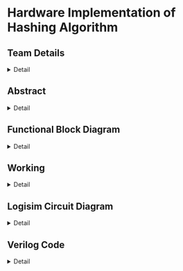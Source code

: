 # Hardware Implementation of Hashing Algorithm

<!-- First Section -->
## Team Details
<details>
  <summary>Detail</summary>

  > Semester: 3rd Sem B. Tech. CSE

  > Section: S1

  > Member-1: A R Sharan Kumar, 231CS101, arsharankumar.231cs101@nitk.edu.in

  > Member-2: Ashutosh Kumar, 231CS113, ashutoshkumar.231cs113@nitk.edu.in

  > Member-3: S B L Prateek, 231CS149, sblprateek.231cs149@nitk.edu.in
</details>

<!-- Second Section -->
## Abstract
<details>
  <summary>Detail</summary>
  
   > Motivation: The motivation behind this project is to address the performance bottlenecks
faced by software implementations of the SHA-256 hash function, especially in resource-
constrained environments like embedded systems and IoT devices. By implementing SHA-
256 in hardware, we aim to achieve significant improvements in processing speed and power
efficiency, which are critical for optimizing security and performance in these applications.
  
   > Problem Statement: Traditional software implementations of SHA-256 can suffer from performance
limitations, particularly in systems with strict timing and power requirements. This
creates challenges for applications that require both robust security and efficient performance,
highlighting the need for a more effective solution.
  
   > Features:
  <br>• Hardware implementation of the SHA-256 algorithm.
  <br>• Significant improvements in processing speed and power efficiency compared to software solutions.
  <br>• Optimization for small inputs and a considerable number of hashing functions.
  <br>• Viability for applications that require enhanced security and performance optimization.
  <br>• SHA-256 enable parallel data block processing, enhancing hash computation speed, especially in hardware implementations.

</details>

<!-- Third Section -->
## Functional Block Diagram
<details>
  <summary>Detail</summary>

<img alt="S1-T13" src="https://github.com/user-attachments/assets/bda8a19e-dd27-4588-94f4-a7eaa28837fc"><img/>


</details>


<!-- Fourth Section -->
## Working
<details>
  <summary>Detail</summary>



<img alt="S1-T13" src="https://github.com/user-attachments/assets/609ed5a3-643e-47c2-8d9a-046a5b99929e"><img/>

> 1.	Input Handling:
•	The system takes 6 ASCII values, each 8 bits long. These values are paired to form 16-bit message blocks:
– M0 = {in0, in1}
 

– M1 = {in2, in3}
– M2 = {in4, in5}
•	A fourth block, M3, holds the number of non-zero inputs to define the length of the message.
•	The blocks M0, M1, M2, and M3 form the input message.

> 2.	Message Expansion:
•	The input message blocks are expanded into 8 words (W0 to W7) using the following equations:
–	For W0 to W3:
W(t) = M(t) for 0 <= t <= 3.
This means W0 = M0, W1 = M1, W2 = M2, and W3 = M3.
–	For W4 to W7:
W(t) = small sigma(W(t-3)) + W(t-1) for 4 <= t <= 7. The small sigma function is defined as:
small sigma(x) = ROT11(x) ˆ ROT7(x) ˆ RSH3(x), where:
∗ ROT11(x) is a rotation of x by 11 bits,
∗ ROT7(x) is a rotation by 7 bits,
∗ RSH3(x) is a right shift by 3 bits.

> 3.	Initial Hash Values (a, b, c, d):
•	The initial hash values a, b, c, and d are constants derived from the first 16 bits of the decimal part of the square roots of the first 4 prime numbers:
– a = 0110101000001001 (square root of 2),
– b = 1011101101100111 (square root of 3),
– c = 0011110001101110 (square root of 5),
– d = 1010010101001111 (square root of 7).


> 4.	Round Constants (K[0] to K[7]):
•	Predefined constants K[0] to K[7] are used during the hash generation to introduce com- plexity. These constants are the first 16 bits of the decimal part of the cube roots of the first 8 prime numbers. Specifically:
– K[0] = 0100001010001010 (cube root of 2),
– K[1] = 0111000100110111 (cube root of 3),
– K[2] = 1011010111000000 (cube root of 5),
– K[3] = 1110100110110101 (cube root of 7),
– K[4] = 0011100101010110 (cube root of 11),
– K[5] = 0101100111110001 (cube root of 13),
– K[6] = 1001001000111111 (cube root of 17),
– K[7] = 1010101100011100 (cube root of 19).

> 5.	Hash Computation:
•	The algorithm performs 8 rounds of computation, transforming the values of a, b, c, and d using two main operations:
 
–	T1 Calculation:
T1 = Sigma1(c) + CH(b, c, d) + W(t) + K(t) + d where Sigma1(x) :
Sigma1(x) = ROT2(x) + ROT7(x)
–	T2 Calculation:
T2 = Sigma0(a) + MAJ(a, b, c) where Sigma0(x) :
Sigma0(x) = ROT5(x) + ROT11(x)
•	These transformations are applied for each of the 8 words (W0 to W7), updating the values of a, b, c, and d in each round as shown below :
•	d = c
•	c = b+T1
•	b = a
•	a= T1 + T2
> 6.	Final Hash Value:
•	After completing the 8 rounds, the final values of a, b, c, and d are combined to form the
64-bit hash.
•	This 64-bit hash is converted into ASCII format for output display.
>Operational Steps:
1.	Click Refresh:
•	This clears the output screen, resets the message blocks to zero, and sets all counters to zero.
2.	Clock Pulse 1:
•	Apply Clock Pulse 1 until all input characters are read, or click until Counter Display 1 reaches 7.
3.	Clock Pulse 2:
•	Apply Clock Pulse 2 until Counter Display 2 reaches 7, indicating that the words are ready.
4.	Clock Pulse 3:
•	Apply Clock Pulse 3 until Counter Display 3 reaches 8, showing the final 8 characters of the 64-bit hash on the output screen.

</details>

<!-- Fifth Section -->
## Logisim Circuit Diagram
<details>
  <summary>Detail</summary>

  > Update a neat logisim circuit diagram
</details>

<!-- Sixth Section -->
## Verilog Code
<details>
  <summary>Detail</summary>

  > Neatly update the Verilog code in code style only.
</details>


